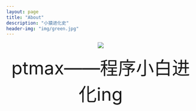 ```yaml
---
layout: page
title: "About"
description: "小猿进化史"
header-img: "img/green.jpg"
---
```



<center>
    <p><img src="http://7xlfkx.com1.z0.glb.clouddn.com/white2.jpg" align="center"></p>
</center>



<center>
    <font size="7">ptmax——程序小白进化ing</font>
</center>






